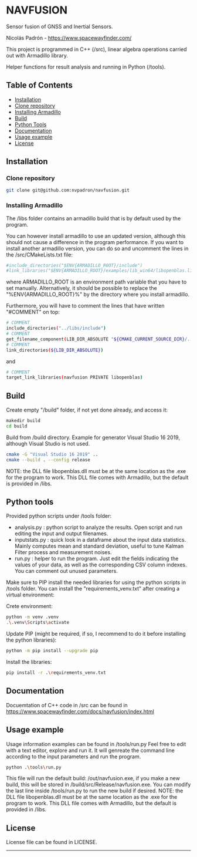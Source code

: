 # NAVFUSION

Sensor fusion of GNSS and Inertial Sensors.

Nicolás Padrón - https://www.spacewayfinder.com/

This project is programmed in C++ (/src), linear algebra operations carried out with Armadillo library.

Helper functions for result analysis and running in Python (/tools).

## Table of Contents

- [Installation](#installation)
- [Clone repository](#clone-repository)
- [Installing Armadillo](#installing-armadillo)
- [Build](#build)
- [Python Tools](#python-tools)
- [Documentation](#documentation)
- [Usage example](#usage-example)
- [License](#license)

## Installation

### Clone repository
```bash
git clone git@github.com:nvpadron/navfusion.git
```

### Installing Armadillo
The /libs folder contains an armadillo build that is by default used by the program.

You can however install armadillo to use an updated version, although this should not cause a difference in the program performance.
If you want to install another armadillo version, you can do so and uncomment the lines in the /src/CMakeLists.txt file:
```bash
#include_directories("$ENV{ARMADILLO_ROOT}/include")
#link_libraries("$ENV{ARMADILLO_ROOT}/examples/lib_win64/libopenblas.lib")
```
where ARMADILLO_ROOT is an environment path variable that you have to set manually. Alternatively, it should be possible to replace the "%ENV{ARMADILLO_ROOT}%" by the directory where you install armadillo.

Furthermore, you will have to comment the lines that have written "#COMMENT" on top:
```bash
# COMMENT
include_directories("../libs/include")
# COMMENT
get_filename_component(LIB_DIR_ABSOLUTE "${CMAKE_CURRENT_SOURCE_DIR}/../libs" ABSOLUTE)
# COMMENT
link_directories(${LIB_DIR_ABSOLUTE})
```
and
```bash
# COMMENT
target_link_libraries(navfusion PRIVATE libopenblas)
```

## Build
Create empty "/build" folder, if not yet done already, and access it:
```bash
makedir build
cd build
```
Build from /build directory. Example for generator Visual Studio 16 2019, although Visual Studio is not used.
```bash
cmake -G "Visual Studio 16 2019" ..
cmake --build . --config release
```
NOTE: the DLL file libopenblas.dll must be at the same location as the .exe for the program to work. This DLL file comes with Armadillo, but the default is provided in /libs.

## Python tools
Provided python scripts under /tools folder:
* analysis.py : python script to analyze the results. Open script and run editing the input and output filenames.
* inputstats.py : quick look in a dataframe about the input data statistics. Mainly computes mean and standard deviation, useful to tune Kalman Filter process and measurement noises.
* run.py : helper to run the program. Just edit the fields indicating the values of your data, as well as the corresponding CSV column indexes. You can comment out unused parameters.

Make sure to PIP install the needed libraries for using the python scripts in /tools folder. You can install the "requirements_venv.txt" after creating a virtual environment:

Crete environment:
```bash
python -m venv .venv
.\.venv\Scripts\activate
```
Update PIP (might be required, if so, I recommend to do it before installing the python libraries):
```bash
python -m pip install --upgrade pip
```
Install the libraries:
```bash
pip install -r .\requirements_venv.txt
```

## Documentation
Docuemtation of C++ code in /src can be found in https://www.spacewayfinder.com/docs/navfusion/index.html

## Usage example
Usage information examples can be found in /tools/run.py
Feel free to edit with a text editor, explore and run it. It will genreate the command line according to the input parameters and run the program.
```bash
python .\tools\run.py
```
This file will run the default build: /out/navfusion.exe, if you make a new build, this will be stored in /build/src/Release/navfusion.exe. You can modify the last line inside /tools/run.py to run the new build if desired.
NOTE: the DLL file libopenblas.dll must be at the same location as the .exe for the program to work. This DLL file comes with Armadillo, but the default is provided in /libs.

## License
License file can be found in LICENSE.

------------------------